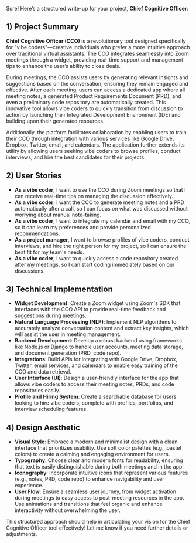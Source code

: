 Sure! Here’s a structured write-up for your project, **Chief Cognitive Officer**:

## 1) Project Summary
**Chief Cognitive Officer (CCO)** is a revolutionary tool designed specifically for "vibe coders"—creative individuals who prefer a more intuitive approach over traditional virtual assistants. The CCO integrates seamlessly into Zoom meetings through a widget, providing real-time support and management tips to enhance the user’s ability to close deals. 

During meetings, the CCO assists users by generating relevant insights and suggestions based on the conversation, ensuring they remain engaged and effective. After each meeting, users can access a dedicated app where all meeting notes, a generated Product Requirements Document (PRD), and even a preliminary code repository are automatically created. This innovative tool allows vibe coders to quickly transition from discussion to action by launching their Integrated Development Environment (IDE) and building upon their generated resources.

Additionally, the platform facilitates collaboration by enabling users to train their CCO through integration with various services like Google Drive, Dropbox, Twitter, email, and calendars. The application further extends its utility by allowing users seeking vibe coders to browse profiles, conduct interviews, and hire the best candidates for their projects.

## 2) User Stories
- **As a vibe coder**, I want to use the CCO during Zoom meetings so that I can receive real-time tips on managing the discussion effectively.
- **As a vibe coder**, I want the CCO to generate meeting notes and a PRD automatically after a call, so I can focus on what was discussed without worrying about manual note-taking.
- **As a vibe coder**, I want to integrate my calendar and email with my CCO, so it can learn my preferences and provide personalized recommendations.
- **As a project manager**, I want to browse profiles of vibe coders, conduct interviews, and hire the right person for my project, so I can ensure the best fit for my team's needs.
- **As a vibe coder**, I want to quickly access a code repository created after my meetings, so I can start coding immediately based on our discussions.

## 3) Technical Implementation
- **Widget Development**: Create a Zoom widget using Zoom's SDK that interfaces with the CCO API to provide real-time feedback and suggestions during meetings.
- **Natural Language Processing (NLP)**: Implement NLP algorithms to accurately analyze conversation content and extract key insights, which will assist the user in meeting management.
- **Backend Development**: Develop a robust backend using frameworks like Node.js or Django to handle user accounts, meeting data storage, and document generation (PRD, code repo).
- **Integrations**: Build APIs for integrating with Google Drive, Dropbox, Twitter, email services, and calendars to enable easy training of the CCO and data retrieval.
- **User Interface (UI)**: Design a user-friendly interface for the app that allows vibe coders to access their meeting notes, PRDs, and code repositories easily.
- **Profile and Hiring System**: Create a searchable database for users looking to hire vibe coders, complete with profiles, portfolios, and interview scheduling features.

## 4) Design Aesthetic
- **Visual Style**: Embrace a modern and minimalist design with a clean interface that prioritizes usability. Use soft color palettes (e.g., pastel colors) to create a calming and engaging environment for users.
- **Typography**: Choose clear and modern fonts for readability, ensuring that text is easily distinguishable during both meetings and in the app.
- **Iconography**: Incorporate intuitive icons that represent various features (e.g., notes, PRD, code repo) to enhance navigability and user experience.
- **User Flow**: Ensure a seamless user journey, from widget activation during meetings to easy access to post-meeting resources in the app. Use animations and transitions that feel organic and enhance interactivity without overwhelming the user.

This structured approach should help in articulating your vision for the Chief Cognitive Officer tool effectively! Let me know if you need further details or adjustments.